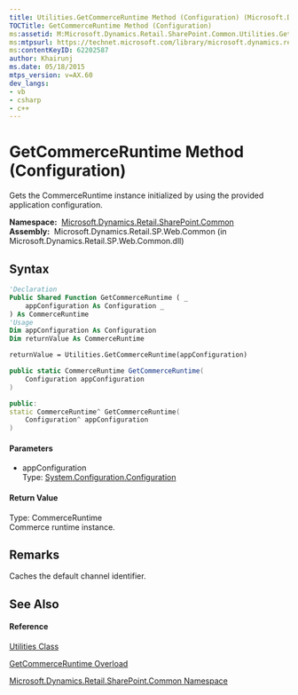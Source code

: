 ```yaml
---
title: Utilities.GetCommerceRuntime Method (Configuration) (Microsoft.Dynamics.Retail.SharePoint.Common)
TOCTitle: GetCommerceRuntime Method (Configuration)
ms:assetid: M:Microsoft.Dynamics.Retail.SharePoint.Common.Utilities.GetCommerceRuntime(System.Configuration.Configuration)
ms:mtpsurl: https://technet.microsoft.com/library/microsoft.dynamics.retail.sharepoint.common.utilities.getcommerceruntime(v=AX.60)
ms:contentKeyID: 62202587
author: Khairunj
ms.date: 05/18/2015
mtps_version: v=AX.60
dev_langs:
- vb
- csharp
- c++
---
```


# GetCommerceRuntime Method (Configuration)

Gets the CommerceRuntime instance initialized by using the provided application configuration.

**Namespace:**  [Microsoft.Dynamics.Retail.SharePoint.Common](microsoft-dynamics-retail-sharepoint-common-namespace.md)  
**Assembly:**  Microsoft.Dynamics.Retail.SP.Web.Common (in Microsoft.Dynamics.Retail.SP.Web.Common.dll)

## Syntax

``` vb
'Declaration
Public Shared Function GetCommerceRuntime ( _
    appConfiguration As Configuration _
) As CommerceRuntime
'Usage
Dim appConfiguration As Configuration
Dim returnValue As CommerceRuntime

returnValue = Utilities.GetCommerceRuntime(appConfiguration)
```

``` csharp
public static CommerceRuntime GetCommerceRuntime(
    Configuration appConfiguration
)
```

``` c++
public:
static CommerceRuntime^ GetCommerceRuntime(
    Configuration^ appConfiguration
)
```

#### Parameters

  - appConfiguration  
    Type: [System.Configuration.Configuration](https://technet.microsoft.com/library/s7kc101z\(v=ax.60\))  

#### Return Value

Type: CommerceRuntime  
Commerce runtime instance.  

## Remarks

Caches the default channel identifier.

## See Also

#### Reference

[Utilities Class](utilities-class-microsoft-dynamics-retail-sharepoint-common.md)

[GetCommerceRuntime Overload](utilities-getcommerceruntime-method-microsoft-dynamics-retail-sharepoint-common.md)

[Microsoft.Dynamics.Retail.SharePoint.Common Namespace](microsoft-dynamics-retail-sharepoint-common-namespace.md)


